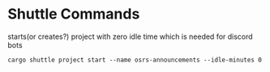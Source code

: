 # Shuttle Commands

starts(or creates?) project with zero idle time which is needed for discord bots
```shell
cargo shuttle project start --name osrs-announcements --idle-minutes 0
```
